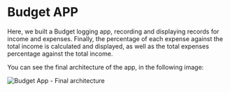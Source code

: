 # Budget APP

Here, we built a Budget logging app,
recording and displaying records for income and expenses.
Finally, the percentage of each expense against the total income is
calculated and displayed, as well as the total expenses percentage
against the total income.

You can see the final architecture of the app, in the following image:

![Budget App - Final architecture](https://github.com/ApoGouv/the-complete-javascript-course/blob/master/Section6-The%20Budget%20App%20Project/Budget%20APP%20%E2%80%93%20Final%20Architecture%20.jpg "Budget App - Final architecture")